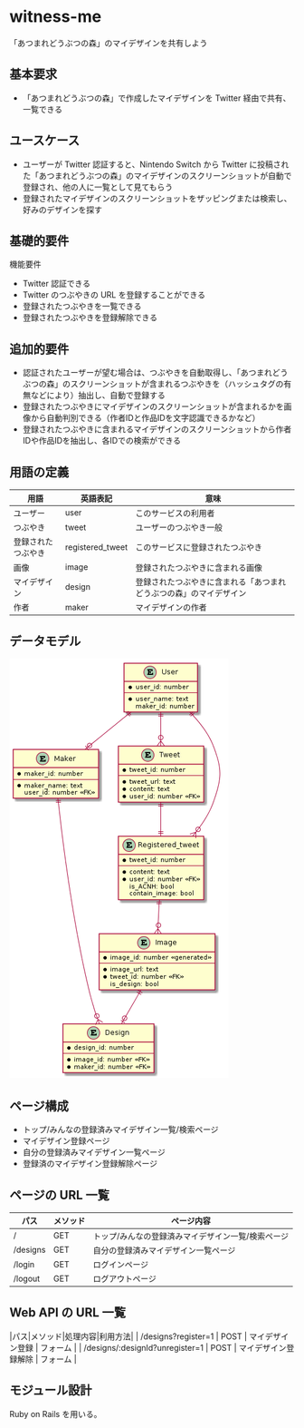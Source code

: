 # witness-me
「あつまれどうぶつの森」のマイデザインを共有しよう

## 基本要求

- 「あつまれどうぶつの森」で作成したマイデザインを Twitter 経由で共有、一覧できる

## ユースケース

- ユーザーが Twitter 認証すると、Nintendo Switch から Twitter に投稿された「あつまれどうぶつの森」のマイデザインのスクリーンショットが自動で登録され、他の人に一覧として見てもらう
- 登録されたマイデザインのスクリーンショットをザッピングまたは検索し、好みのデザインを探す

## 基礎的要件

機能要件

- Twitter 認証できる
- Twitter のつぶやきの URL を登録することができる
- 登録されたつぶやきを一覧できる
- 登録されたつぶやきを登録解除できる

## 追加的要件

- 認証されたユーザーが望む場合は、つぶやきを自動取得し、「あつまれどうぶつの森」のスクリーンショットが含まれるつぶやきを（ハッシュタグの有無などにより）抽出し、自動で登録する
- 登録されたつぶやきにマイデザインのスクリーンショットが含まれるかを画像から自動判別できる（作者IDと作品IDを文字認識できるかなど）
- 登録されたつぶやきに含まれるマイデザインのスクリーンショットから作者IDや作品IDを抽出し、各IDでの検索ができる

## 用語の定義

|用語|英語表記|意味|
|---|---|---|
|ユーザー|user|このサービスの利用者|
|つぶやき|tweet|ユーザーのつぶやき一般|
|登録されたつぶやき|registered_tweet|このサービスに登録されたつぶやき|
|画像|image|登録されたつぶやきに含まれる画像|
|マイデザイン|design|登録されたつぶやきに含まれる「あつまれどうぶつの森」のマイデザイン|
|作者|maker|マイデザインの作者|

## データモデル

![entity-relationship-diagram](https://raw.githubusercontent.com/aximov/witness-me/master/doc/uml/entity-relationship.png)

## ページ構成

- トップ/みんなの登録済みマイデザイン一覧/検索ページ
- マイデザイン登録ページ
- 自分の登録済みマイデザイン一覧ページ
- 登録済のマイデザイン登録解除ページ

## ページの URL 一覧

|パス|メソッド|ページ内容|
|---|---|---|
| / | GET | トップ/みんなの登録済みマイデザイン一覧/検索ページ |
| /designs | GET | 自分の登録済みマイデザイン一覧ページ |
| /login | GET | ログインページ |
| /logout | GET | ログアウトページ |

## Web API の URL 一覧

|パス|メソッド|処理内容|利用方法|
| /designs?register=1 | POST | マイデザイン登録 | フォーム |
| /designs/:designId?unregister=1 | POST | マイデザイン登録解除 | フォーム |

## モジュール設計

Ruby on Rails を用いる。